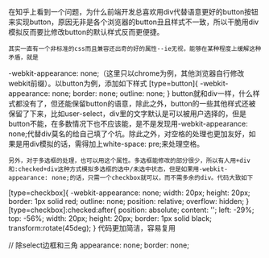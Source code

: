 在知乎上看到一个问题，为什么前端开发总喜欢用div代替语意更好的button按钮来实现button，原因无非是各个浏览器的button丑且样式不一致，所以干脆用div模拟反而要比修改button的默认样式反而更便捷。

    其实一直有一个非标准的css而且兼容还出奇的好的属性--ie无视，能够在某种程度上缓解这种矛盾，就是 

-webkit-appearance: none;（这里只以chrome为例，其他浏览器自行修改webkit前缀）。以button为例，添加如下样式
[type=button]{
    -webkit-appearance: none;
    border: none;
    outline: none;
}
button就和div一样，什么样式都没有了，但还能保留button的语意，除此之外，button的一些其他样式还被保留了下来，比如user-select，div里的文字默认是可以被用户选择的，但是button不能，在多数情况下也不应该能，是不是发现用-webkit-appearance: none;代替div莫名的给自己填了个坑。除此之外，对空格的处理也更加友好，如果是用div模拟的话，需得加上white-space: pre;来处理空格。

    另外，对于多选框的处理，也可以用这个属性。多选框能修改的部分很少，所以有人用+div和:checked+div这种方式模拟多选框的选中/未选中状态，但是如果用-webkit-appearance: none;的话，只需一个checkbox就可以，而不需多余的div。代码大致如下

[type=checkbox]{
    -webkit-appearance: none;
    width: 20px;
    height: 20px;
    border: 1px solid red;
    outline: none;
    position: relative;
    overflow: hidden;
}
[type=checkbox]:checked:after{
    position: absolute;
    content: '';
    left: -29%;
    top: -56%;
    width: 20px;
    height: 20px;
    border: 1px solid black;
    transform:rotate(45deg);
}
代码更加简洁，容易复用

// 除select边框和三角
appearance: none;
border: none;